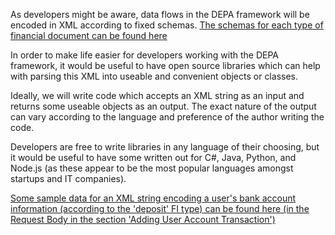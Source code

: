 As developers might be aware, data flows in the DEPA framework will be encoded in XML according to fixed schemas. [The schemas for each type of financial document can be found here](https://api.rebit.org.in/schema)

In order to make life easier for developers working with the DEPA framework, it would be useful to have open source libraries which can help with parsing this XML into useable and convenient objects or classes.

Ideally, we will write code which accepts an XML string as an input and returns some useable objects as an output. The exact nature of the output can vary according to the language and preference of the author writing the code.

Developers are free to write libraries in any language of their choosing, but it would be useful to have some written out for C#, Java, Python, and Node.js (as these appear to be the most popular languages amongst startups and IT companies).

[Some sample data for an XML string encoding a user's bank account information (according to the 'deposit' FI type) can be found here (in the Request Body in the section 'Adding User Account Transaction')](https://finvu.github.io/sandbox/fip_data_api/)

